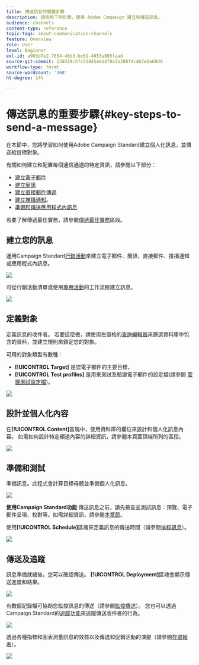 ```yaml
---
title: 傳送訊息的關鍵步驟
description: 請依照下列步驟，使用 Adobe Campaign 建立和傳送訊息。
audience: channels
content-type: reference
topic-tags: about-communication-channels
feature: Overview
role: User
level: Beginner
exl-id: a903d7e2-7654-46b3-bc61-4653a065faad
source-git-commit: 13d419c5fc51845ee14f8a3b288f4c467e0a60d9
workflow-type: tm+mt
source-wordcount: '368'
ht-degree: 14%

---
```


# 傳送訊息的重要步驟{#key-steps-to-send-a-message}

在本節中，您將學習如何使用Adobe Campaign Standard建立個人化訊息，並傳送給目標對象。

有關如何建立和配置每個通信通道的特定資訊，請參閱以下部分：

* [建立電子郵件](../../channels/using/creating-an-email.md)
* [建立簡訊](../../channels/using/creating-an-sms-message.md)
* [建立直接郵件傳遞](../../channels/using/creating-the-direct-mail.md)
* [建立推播通知](../../channels/using/preparing-and-sending-a-push-notification.md)。
* [準備和傳送應用程式內訊息](../../channels/using/preparing-and-sending-an-in-app-message.md)

若要了解傳遞最佳實務，請參閱[傳遞最佳實務](../../sending/using/delivery-best-practices.md)區段。

## 建立您的訊息

運用Campaign Standard[行銷活動](../../start/using/marketing-activities.md)來建立電子郵件、簡訊、直接郵件、推播通知或應用程式內訊息。

![](assets/marketing-activities.png)

可從行銷活動清單或使用[專用活動](../../automating/using/about-channel-activities.md)的工作流程建立訊息。

![](assets/steps-channel.png)

## 定義對象

定義訊息的收件者。 若要這麼做，請使用左窗格的[查詢編輯器](../../automating/using/editing-queries.md)來篩選資料庫中包含的資料，並建立規則來鎖定您的對象。

可用的對象類型有數種：

* **[!UICONTROL Target]** 是您電子郵件的主要目標，
* **[!UICONTROL Test profiles]** 是用來測試及驗證電子郵件的設定檔(請參閱 [管理測試設定檔](../../audiences/using/managing-test-profiles.md))。

![](assets/steps-audience.png)

## 設計並個人化內容

在&#x200B;**[!UICONTROL Content]**&#x200B;區塊中，使用資料庫的欄位來設計和個人化訊息內容。 如需如何設計特定頻道內容的詳細資訊，請參閱本頁面頂端所列的區段。

![](assets/steps-content.png)

## 準備和測試

[](../../sending/using/preparing-the-send.md) 準備訊息。此程式會計算目標母體並準備個人化訊息。

![](assets/steps-prepare.png)

**使用Campaign Standard功能** 傳送訊息之前，請先檢查並測試訊息：預覽、電子郵件呈現、校對等。如需詳細資訊，請參閱[本章節](../../sending/using/previewing-messages.md)。

使用&#x200B;**[!UICONTROL Schedule]**&#x200B;區塊來定義訊息的傳送時間（請參閱[排程訊息](../../sending/using/about-scheduling-messages.md)）。

![](assets/steps-schedule.png)

## 傳送及追蹤

訊息準備就緒後，您可以確認傳送。 **[!UICONTROL Deployment]**&#x200B;區塊會顯示傳送進度和結果。

![](assets/steps-send.png)

有數個記錄檔可協助您監控訊息的傳送（請參閱[監控傳送](../../sending/using/monitoring-a-delivery.md)）。 您也可以透過Campaign Standard的[追蹤功能](../../sending/using/tracking-messages.md)來追蹤傳送收件者的行為。

![](../../sending/using/assets/tracking_logs.png)

透過各種指標和圖表測量訊息的效益以及傳送和促銷活動的演變（請參閱[存取報表](../../reporting/using/about-dynamic-reports.md)）。

![](assets/steps-reports.png)
